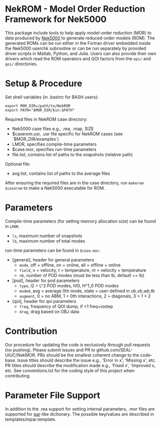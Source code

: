 # NekROM - Model Order Reduction Framework for Nek5000

This package include tools to help apply model-order reduction (MOR) to data produced by [Nek5000](https://github.com/Nek5000/Nek5000) to generate reduced-order models (ROM). The generated ROMs can be run either in the Fortran driver embedded inside the Nek5000 userchk subroutine or can be run separately by provided driver scripts in Matlab, Python, and Julia. Users can also provide their own drivers which read the ROM operators and QOI factors from the `ops/` and `qoi/` directories.

# Setup & Procedure

Set shell variables (in .bashrc for BASH users):

```
export MOR_DIR=/path/to/NekROM
export PATH="$MOR_DIR/bin:$PATH"
```

Required files in NekROM case directory:

- Nek5000 case files e.g., .rea, .map, SIZE
- $caserom.usr, .usr file specific for NekROM cases (see `$MOR_DIR/examples`)
- LMOR,      specifies compile-time parameters
- $case.mor, specifies run-time parameters
- file.list, contains list of paths to the snapshots (relative path)

Optional file:

- avg.list, contains list of paths to the average files

After ensuring the required files are in the case directory, run `makerom $caserom` to make a Nek5000 executable for ROM.

# Parameters

Compile-time parameters (for setting memory allocation size) can be found in `LMOR`.

- `ls`, maximum number of snapshots
- `lb`, maximum number of total modes

run-time parameters can be found in `$case.mor`.

- [general], header for general parameters
    - `mode`, off = offline, on = online, all = offline + online
    - `field`, v = velocity, t = temperature, vt = velocity + temperature
    - `nb`, number of POD modes (must be less than lb, default == lb)
- [pod], header for pod parameters
    - `type`, l2 = L^2 POD modes, h10, H^1_0 POD modes
    - `mode0`, avg = average 0th mode, state = user-defined in ub,vb,wb,tb
    - `augment`, 0 = no ABM, 1 = 0th interactions, 2 = diagonals, 3 = 1 + 2
- [qoi], header for qoi parameters
    - `freq`, frequency of QOI dump, if <1 freq=iostep
    - `drag`, drag based on OBJ data

# Contribution

Our procedure for updating the code is exclusively through pull requests (no pushing). Please submit issues and PR to github.com/SEAL-UIUC/NekMOR. PRs should be the smallest coherent change to the code-base. Issue titles should describe the issue e.g., 'Error in x', 'Missing x', etc. PR titles should describe the modification made e.g., 'Fixed x', 'Improved x, etc. See conventions.txt for the coding style of this project when contributing.

# Parameter File Support

In addition to the .rea support for setting internal parameters, .mor files are supported for [par](https://nek5000.github.io/NekDoc/user_files.html)-like dictionary. The possible key/values are described in templates/mpar.template.
